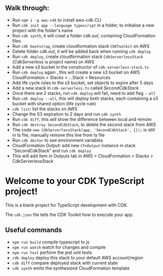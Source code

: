 ## Walk through: 
- Run `npm i -g aws-cdk` to install aws-cdk CLI
- Run `cdk init app --language typescript` in a folder, to initialise a new project with the folder's name
- Run `cdk synth`, it will creat a folder *cdk.out*, containing CloudFormation files
- Run `cdk bootstrap`, create cloudformation stack `CDKToolkit` on AWS
- Delete folder *cdk.out*, it will be added back when running `cdk deploy`
- Run `cdk deploy`, create cloudformation stack `CdkServerlessStack` (*CdkServerless* is project name) on AWS
- Add a new s3 bucket in the constructor of `cdk-serverless-stack.ts`
- Run `cdk deploy` again , this will create a new s3 bucket on AWS CloudFormation > Stacks > ...Stack > Resources
- Add life cycle rules to the s3 bucket, set objects to expire after 5 days
- Add a new stack in `cdk-serverless.ts` called *SecondCdkStack*
- Once there are 2 stacks, run `cdk deploy` will fail, need to add flag `--all`
- Run `cdk deploy --all`, this will deploy both stacks, each containing a s3 bucket with shared option (life cycle rule)
- `cdk list`: list the stacks on AWS
- Change the S3 expiration to 2 days and run `cdk synth`
- Run `cdk diff`, this will show the difference between local and remote
- Run `cdk destroy SecondCdkStack`, to delete the second stack from AWS 
- The code `new CdkServerlessStack(app, 'SecondCdkStack', {});` is still in ts file, manually remove this line from ts file
- Run `cdk doctor` to see environment variables
- CloudFormation Output: add new `CfnOutput` instance in stack "SecondCdkStack" and run `cdk deploy`
- This will add item in Outputs tab in AWS > CloudFormation > Stacks > CdkServerlessStack

# Welcome to your CDK TypeScript project!

This is a blank project for TypeScript development with CDK.

The `cdk.json` file tells the CDK Toolkit how to execute your app.

## Useful commands

 * `npm run build`   compile typescript to js
 * `npm run watch`   watch for changes and compile
 * `npm run test`    perform the jest unit tests
 * `cdk deploy`      deploy this stack to your default AWS account/region
 * `cdk diff`        compare deployed stack with current state
 * `cdk synth`       emits the synthesized CloudFormation template
